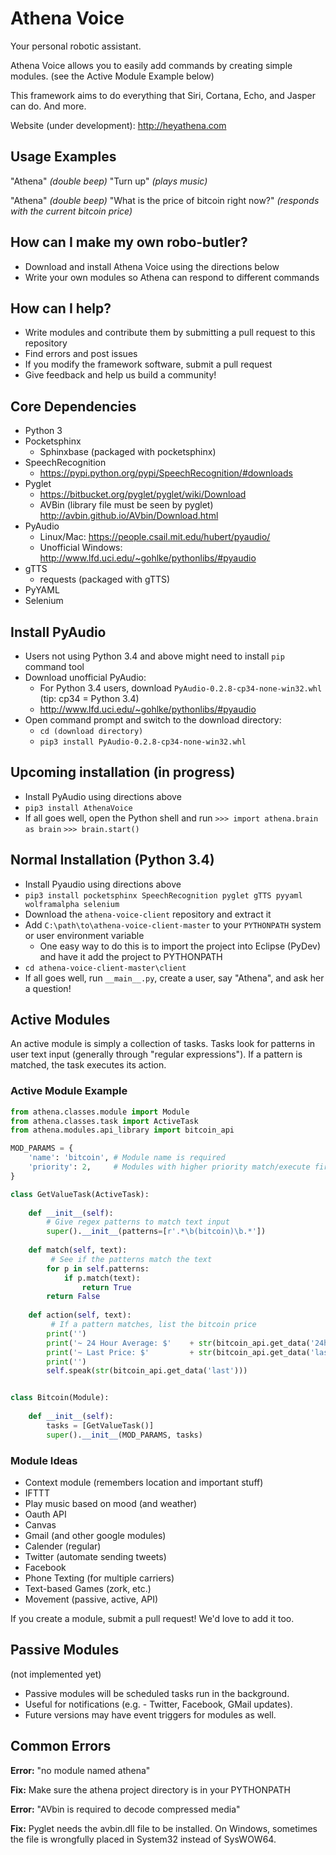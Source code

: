 # Athena Voice
Your personal robotic assistant.

Athena Voice allows you to easily add commands by creating simple modules.
(see the Active Module Example below)

This framework aims to do everything that Siri, Cortana, Echo, and Jasper can do. And more.

Website (under development): http://heyathena.com

## Usage Examples
"Athena"
*(double beep)*
"Turn up"
*(plays music)*

"Athena"
*(double beep)*
"What is the price of bitcoin right now?"
*(responds with the current bitcoin price)*

## How can I make my own robo-butler?
- Download and install Athena Voice using the directions below
- Write your own modules so Athena can respond to different commands

## How can I help?
- Write modules and contribute them by submitting a pull request to this repository
- Find errors and post issues
- If you modify the framework software, submit a pull request
- Give feedback and help us build a community!

## Core Dependencies
- Python 3
- Pocketsphinx
    - Sphinxbase (packaged with pocketsphinx)
- SpeechRecognition
    - https://pypi.python.org/pypi/SpeechRecognition/#downloads
- Pyglet
    - https://bitbucket.org/pyglet/pyglet/wiki/Download
    - AVBin (library file must be seen by pyglet)
        http://avbin.github.io/AVbin/Download.html
- PyAudio
    - Linux/Mac: https://people.csail.mit.edu/hubert/pyaudio/
    - Unofficial Windows: http://www.lfd.uci.edu/~gohlke/pythonlibs/#pyaudio
- gTTS
    - requests (packaged with gTTS)
- PyYAML
- Selenium

## Install PyAudio
- Users not using Python 3.4 and above might need to install `pip` command tool
- Download unofficial PyAudio:
    - For Python 3.4 users, download `PyAudio‑0.2.8‑cp34‑none‑win32.whl`  (tip: cp34 = Python 3.4)
    - http://www.lfd.uci.edu/~gohlke/pythonlibs/#pyaudio
- Open command prompt and switch to the download directory:
    - `cd (download directory)`
    - `pip3 install PyAudio‑0.2.8‑cp34‑none‑win32.whl`

## Upcoming installation (in progress)
- Install PyAudio using directions above
- `pip3 install AthenaVoice`
- If all goes well, open the Python shell and run `>>> import athena.brain as brain` `>>> brain.start()`

## Normal Installation (Python 3.4)
- Install Pyaudio using directions above
- `pip3 install pocketsphinx SpeechRecognition pyglet gTTS pyyaml wolframalpha selenium`
- Download the `athena-voice-client` repository and extract it
- Add `C:\path\to\athena-voice-client-master` to your `PYTHONPATH` system or user environment variable
    - One easy way to do this is to import the project into Eclipse (PyDev) and have it add the project to PYTHONPATH
- `cd athena-voice-client-master\client`
- If all goes well, run `__main__.py`, create a user, say "Athena", and ask her a question!

## Active Modules
An active module is simply a collection of tasks. Tasks look for patterns in user text input (generally through "regular expressions"). If a pattern is matched, the task executes its action.

### Active Module Example
```python
from athena.classes.module import Module
from athena.classes.task import ActiveTask
from athena.modules.api_library import bitcoin_api

MOD_PARAMS = {
    'name': 'bitcoin', # Module name is required
    'priority': 2,     # Modules with higher priority match/execute first
}

class GetValueTask(ActiveTask):
    
    def __init__(self):
        # Give regex patterns to match text input
        super().__init__(patterns=[r'.*\b(bitcoin)\b.*'])
    
    def match(self, text):
    	 # See if the patterns match the text
        for p in self.patterns:
            if p.match(text):
                return True
        return False
    
    def action(self, text):
    	 # If a pattern matches, list the bitcoin price
        print('')
        print('~ 24 Hour Average: $'    + str(bitcoin_api.get_data('24h_avg')))
        print('~ Last Price: $'         + str(bitcoin_api.get_data('last')))
        print('')
        self.speak(str(bitcoin_api.get_data('last')))


class Bitcoin(Module):
    
    def __init__(self):
        tasks = [GetValueTask()]
        super().__init__(MOD_PARAMS, tasks)
```

### Module Ideas
- Context module (remembers location and important stuff)
- IFTTT
- Play music based on mood (and weather)
- Oauth API
- Canvas
- Gmail (and other google modules)
- Calender (regular)
- Twitter (automate sending tweets)
- Facebook
- Phone Texting (for multiple carriers)
- Text-based Games (zork, etc.)
- Movement (passive, active, API)

If you create a module, submit a pull request! We'd love to add it too.

## Passive Modules
(not implemented yet)

- Passive modules will be scheduled tasks run in the background.
- Useful for notifications (e.g. - Twitter, Facebook, GMail updates).
- Future versions may have event triggers for modules as well.

## Common Errors

**Error:** "no module named athena"

**Fix:** Make sure the athena project directory is in your PYTHONPATH

**Error:** "AVbin is required to decode compressed media"

**Fix:** Pyglet needs the avbin.dll file to be installed. On Windows, sometimes the file is wrongfully placed in System32 instead of SysWOW64.
